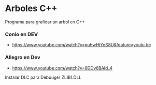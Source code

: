 # Arboles C++

Programa para graficar un arbol en C++

### Conio en DEV
- https://www.youtube.com/watch?v=puhwHtYeS8U&feature=youtu.be

### Allegro en Dev
- https://www.youtube.com/watch?v=6DDv6BAId_4

Instalar DLC para Debuuger ZLIB1.DLL



